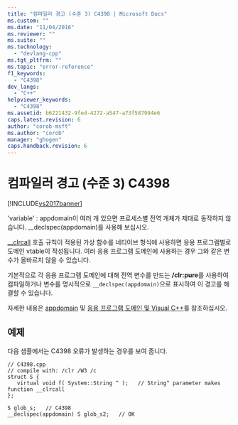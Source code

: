 ```yaml
---
title: "컴파일러 경고 (수준 3) C4398 | Microsoft Docs"
ms.custom: ""
ms.date: "11/04/2016"
ms.reviewer: ""
ms.suite: ""
ms.technology: 
  - "devlang-cpp"
ms.tgt_pltfrm: ""
ms.topic: "error-reference"
f1_keywords: 
  - "C4398"
dev_langs: 
  - "C++"
helpviewer_keywords: 
  - "C4398"
ms.assetid: b6221432-9fed-4272-a547-a73f587904e6
caps.latest.revision: 6
author: "corob-msft"
ms.author: "corob"
manager: "ghogen"
caps.handback.revision: 6
---
```

# 컴파일러 경고 (수준 3) C4398
[!INCLUDE[vs2017banner](../../assembler/inline/includes/vs2017banner.md)]

'variable' : appdomain이 여러 개 있으면 프로세스별 전역 개체가 제대로 동작하지 않습니다. \_\_declspec\(appdomain\)를 사용해 보십시오.  
  
 [\_\_clrcall](../../cpp/clrcall.md) 호출 규칙이 적용된 가상 함수를 네티이브 형식에 사용하면 응용 프로그램별로 도메인 vtable이 작성됩니다.  여러 응용 프로그램 도메인에 사용하는 경우 그와 같은 변수가 올바르지 않을 수 있습니다.  
  
 기본적으로 각 응용 프로그램 도메인에 대해 전역 변수를 만드는 **\/clr:pure**를 사용하여 컴파일하거나 변수를 명시적으로 `__declspec(appdomain)`으로 표시하여 이 경고를 해결할 수 있습니다.  
  
 자세한 내용은 [appdomain](../../cpp/appdomain.md) 및 [응용 프로그램 도메인 및 Visual C\+\+](../../dotnet/application-domains-and-visual-cpp.md)를 참조하십시오.  
  
## 예제  
 다음 샘플에서는 C4398 오류가 발생하는 경우를 보여 줍니다.  
  
```  
// C4398.cpp  
// compile with: /clr /W3 /c  
struct S {  
   virtual void f( System::String ^ );   // String^ parameter makes function __clrcall  
};  
  
S glob_s;   // C4398  
__declspec(appdomain) S glob_s2;   // OK  
```